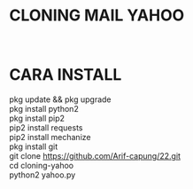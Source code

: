 # CLONING MAIL YAHOO<br><br>
# CARA INSTALL<br>
pkg update && pkg upgrade<br>
pkg install python2<br>
pkg install pip2<br>
pip2 install requests<br>
pip2 install mechanize<br>
pkg install git<br>
git clone https://github.com/Arif-capung/22.git<br>
cd cloning-yahoo<br>
python2 yahoo.py<br>
